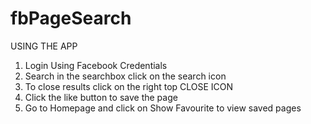 # fbPageSearch

USING THE APP

1) Login Using Facebook Credentials
2) Search in the searchbox click on the search icon
3) To close results click on the right top CLOSE ICON
4) Click the like button to save the page
5) Go to Homepage and click on Show Favourite to view saved pages


